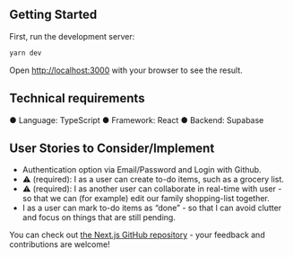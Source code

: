 
## Getting Started
First, run the development server:

```bash
yarn dev
```
Open [http://localhost:3000](http://localhost:3000) with your browser to see the result.

## Technical requirements
● Language: TypeScript
● Framework: React
● Backend: Supabase

## User Stories to Consider/Implement

- Authentication option via Email/Password and Login with Github.
- ⚠️ (required): I as a user can create to-do items, such as a grocery list.
- ⚠️ (required): I as another user can collaborate in real-time with user - so that we can (for example) edit our family shopping-list together.
- I as a user can mark to-do items as “done” - so that I can avoid clutter and focus on things that are still pending.

You can check out [the Next.js GitHub repository](https://github.com/vercel/next.js/) - your feedback and contributions are welcome!
